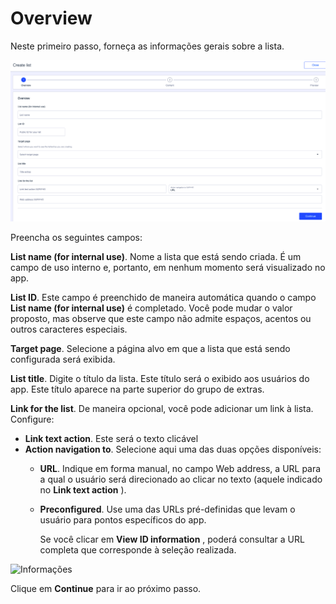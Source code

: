 # Overview

Neste primeiro passo, forneça as informações gerais sobre a lista.

![](../.gitbook/assets/Overview.png)

Preencha os seguintes campos:

**List name (for internal use)**. Nome a lista que está sendo criada. É um campo de uso interno e, portanto, em nenhum momento será visualizado no app.

**List ID**. Este campo é preenchido de maneira automática quando o campo **List name (for internal use)** é completado. Você pode mudar o valor proposto, mas observe que este campo não admite espaços, acentos ou outros caracteres especiais.

**Target page**. Selecione a página alvo em que a lista que está sendo configurada será exibida.

**List title**. Digite o título da lista. Este título será o exibido aos usuários do app. Este título aparece na parte superior do grupo de extras.

**Link for the list**. De maneira opcional, você pode adicionar um link à lista. Configure:

* **Link text action**. Este será o texto clicável
* **Action navigation to**. Selecione aqui uma das duas opções disponíveis:
  * **URL**. Indique em forma manual, no campo Web address, a URL para a qual o usuário será direcionado ao clicar no texto (aquele indicado no **Link text action** ).
  *   **Preconfigured**. Use uma das URLs pré-definidas que levam o usuário para pontos específicos do app.

      Se você clicar em **View ID information** , poderá consultar a URL completa que corresponde à seleção realizada.

![Informações](../.gitbook/assets/URL\_Information\_preconfigured.png)

Clique em **Continue** para ir ao próximo passo.

